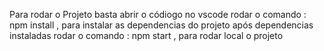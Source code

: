 Para rodar o Projeto basta abrir o códiogo no vscode
rodar o comando : npm install , para instalar as dependencias do projeto
após dependencias instaladas rodar o comando : npm start , para rodar local o projeto
